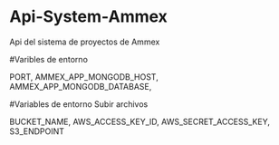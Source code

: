 # Api-System-Ammex
Api del sistema de proyectos de Ammex

#Varibles de entorno

PORT,
AMMEX_APP_MONGODB_HOST,
AMMEX_APP_MONGODB_DATABASE,

#Variables de entorno Subir archivos

BUCKET_NAME,
AWS_ACCESS_KEY_ID,
AWS_SECRET_ACCESS_KEY,
S3_ENDPOINT

